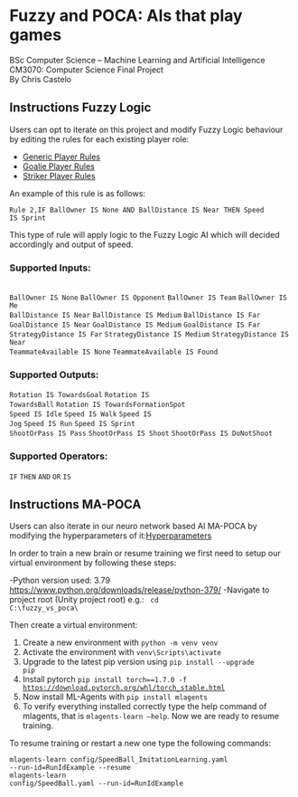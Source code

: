 # Fuzzy and POCA: AIs that play games
BSc Computer Science – Machine Learning and Artificial Intelligence
<br>CM3070: Computer Science Final Project
<br>By Chris Castelo

## Instructions Fuzzy Logic
Users can opt to iterate on this project and modify Fuzzy Logic behaviour by editing the rules for each existing player role:
-	[Generic Player Rules](https://github.com/ChrisCastelo/fuzzy_vs_poca/blob/main/GenericRulesDictionary.txt)
-	[Goalie Player Rules](https://github.com/ChrisCastelo/fuzzy_vs_poca/blob/main/GoalieRulesDictionary.txt)
-	[Striker Player Rules](https://github.com/ChrisCastelo/fuzzy_vs_poca/blob/main/StrikerRulesDictionary.txt)

An example of this rule is as follows:

<code>Rule 2,IF BallOwner IS None AND BallDistance IS Near THEN Speed IS Sprint</code>

This type of rule will apply logic to the Fuzzy Logic AI which will decided accordingly and output of speed.

### Supported Inputs:
<br>
<code>BallOwner IS None</code>
<code>BallOwner IS Opponent</code>
<code>BallOwner IS Team</code>
<code>BallOwner IS Me</code>
<br>
<code>BallDistance IS Near</code>
<code>BallDistance IS Medium</code>
<code>BallDistance IS Far</code>
<br>
<code>GoalDistance IS Near</code>
<code>GoalDistance IS Medium</code>
<code>GoalDistance IS Far</code>
<br>
<code>StrategyDistance IS Far</code>
<code>StrategyDistance IS Medium</code>
<code>StrategyDistance IS Near</code>
<br>
<code>TeammateAvailable IS None</code>
<code>TeammateAvailable IS Found</code>

### Supported Outputs:
<code>Rotation IS TowardsGoal</code>
<code>Rotation IS TowardsBall</code>
<code>Rotation IS TowardsFormationSpot</code>
<br>
<code>Speed IS Idle</code>
<code>Speed IS Walk</code>
<code>Speed IS Jog</code>
<code>Speed IS Run</code>
<code>Speed IS Sprint</code>
<br>
<code>ShootOrPass IS Pass</code>
<code>ShootOrPass IS Shoot</code>
<code>ShootOrPass IS DoNotShoot</code>

### Supported Operators:
<code>IF</code>
<code>THEN</code>
<code>AND</code>
<code>OR</code>
<code>IS</code>


## Instructions MA-POCA

Users can also iterate in our neuro network based AI MA-POCA by modifying the hyperparameters of it:[Hyperparameters](https://github.com/ChrisCastelo/fuzzy_vs_poca/blob/main/config/SpeedBall.yaml)

In order to train a new brain or resume training we first need to setup our virtual environment by following these steps:

-Python version used: 3.79 https://www.python.org/downloads/release/python-379/
-Navigate to project root (Unity project root) e.g.: <code> cd C:\fuzzy_vs_poca\ </code>

Then create a virtual environment:

1.	Create a new environment with <code>python -m venv venv</code>
2.	Activate the environment with <code>venv\Scripts\activate</code>
3.	Upgrade to the latest pip version using <code>pip install --upgrade pip</code>
4.	Install pytorch 
<code>pip install torch==1.7.0 -f https://download.pytorch.org/whl/torch_stable.html</code>
5.	Now install ML-Agents with <code>pip install mlagents</code>
6.	To verify everything installed correctly type the help command of mlagents, that is <code>mlagents-learn –help</code>. Now we are ready to resume training.

To resume training or restart a new one type the following commands:

<code>mlagents-learn config/SpeedBall_ImitationLearning.yaml --run-id=RunIdExample --resume</code> 
<br>
<code>mlagents-learn config/SpeedBall.yaml --run-id=RunIdExample</code>

